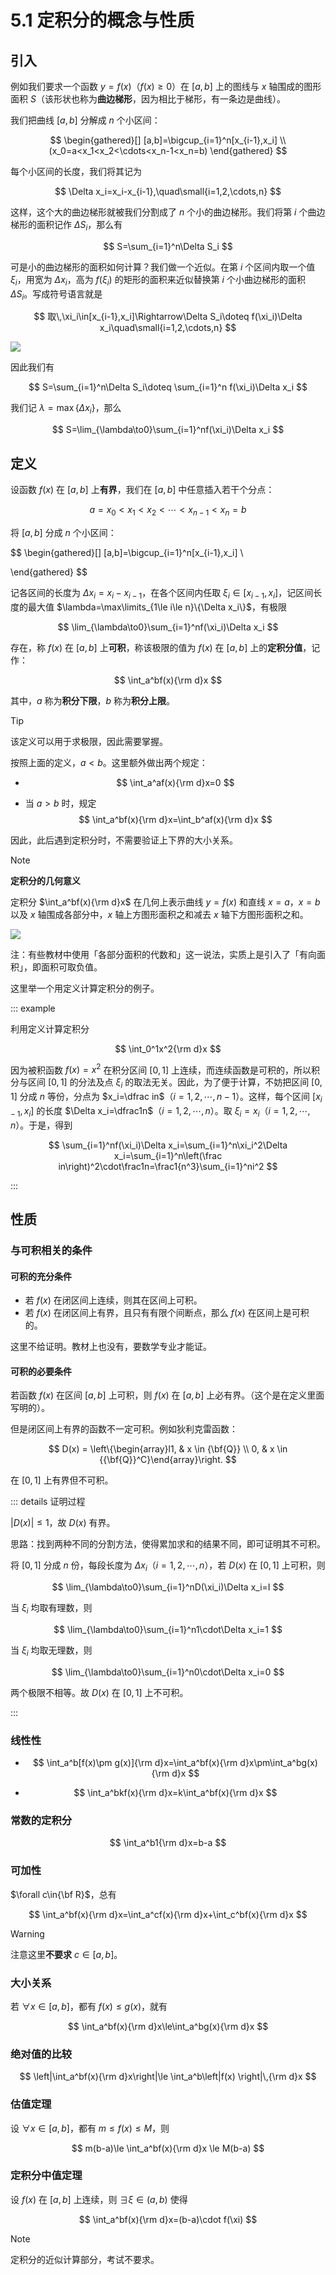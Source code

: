 # 5.1 定积分的概念与性质

## 引入

例如我们要求一个函数 $y=f(x)$（$f(x)\ge0$）在 $[a,b]$ 上的图线与 $x$ 轴围成的图形面积 $S$（该形状也称为**曲边梯形**，因为相比于梯形，有一条边是曲线）。

我们把曲线 $[a,b]$ 分解成 $n$ 个小区间：

$$
\begin{gathered}[]
[a,b]=\bigcup_{i=1}^n[x_{i-1},x_i] \\
(x_0=a<x_1<x_2<\cdots<x_n-1<x_n=b)
\end{gathered}
$$

每个小区间的长度，我们将其记为

$$
\Delta x_i=x_i-x_{i-1},\quad\small{i=1,2,\cdots,n}
$$

这样，这个大的曲边梯形就被我们分割成了 $n$ 个小的曲边梯形。我们将第 $i$ 个曲边梯形的面积记作 $\Delta S_i$，那么有

$$
S=\sum_{i=1}^n\Delta S_i
$$

可是小的曲边梯形的面积如何计算？我们做一个近似。在第 $i$ 个区间内取一个值 $\xi_i$，用宽为 $\Delta x_i$，高为 $f(\xi_i)$ 的矩形的面积来近似替换第 $i$ 个小曲边梯形的面积 $\Delta S_i$。写成符号语言就是

$$
取\,\xi_i\in[x_{i-1},x_i]\Rightarrow\Delta S_i\doteq f(\xi_i)\Delta x_i\quad\small{i=1,2,\cdots,n}
$$

![](./images/area-below-curve.svg)

因此我们有

$$
S=\sum_{i=1}^n\Delta S_i\doteq \sum_{i=1}^n f(\xi_i)\Delta x_i
$$

我们记 $\lambda=\max\{\Delta x_i\}$，那么

$$
S=\lim_{\lambda\to0}\sum_{i=1}^nf(\xi_i)\Delta x_i
$$

## 定义

设函数 $f(x)$ 在 $[a,b]$ 上**有界**，我们在 $[a,b]$ 中任意插入若干个分点：

$$
a=x_0<x_1<x_2<\cdots<x_{n-1}<x_n=b
$$

将 $[a,b]$ 分成 $n$ 个小区间：

$$
\begin{gathered}[]
[a,b]=\bigcup_{i=1}^n[x_{i-1},x_i] \\

\end{gathered}
$$

记各区间的长度为 $\Delta x_i=x_i-x_{i-1}$，在各个区间内任取 $\xi_i\in[x_{i-1},x_i]$，记区间长度的最大值 $\lambda=\max\limits_{1\le i\le n}\{\Delta x_i\}$，有极限

$$
\lim_{\lambda\to0}\sum_{i=1}^nf(\xi_i)\Delta x_i
$$

存在，称 $f(x)$ 在 $[a,b]$ 上**可积**，称该极限的值为 $f(x)$ 在 $[a,b]$ 上的**定积分值**，记作：

$$
\int_a^bf(x){\rm d}x
$$

其中，$a$ 称为**积分下限**，$b$ 称为**积分上限**。

> [!tip]
>
> 该定义可以用于求极限，因此需要掌握。

按照上面的定义，$a<b$。这里额外做出两个规定：

- $$
  \int_a^af(x){\rm d}x=0
  $$

- 当 $a>b$ 时，规定
  $$
  \int_a^bf(x){\rm d}x=\int_b^af(x){\rm d}x
  $$

因此，此后遇到定积分时，不需要验证上下界的大小关系。

> [!note]
>
> **定积分的几何意义**
>
> 定积分 $\int_a^bf(x){\rm d}x$ 在几何上表示曲线 $y=f(x)$ 和直线 $x=a$，$x=b$ 以及 $x$ 轴围成各部分中，$x$ 轴上方图形面积之和减去 $x$ 轴下方图形面积之和。
>
> ![](./images/negative-area.svg)
>
> 注：有些教材中使用「各部分面积的代数和」这一说法，实质上是引入了「有向面积」，即面积可取负值。

这里举一个用定义计算定积分的例子。

::: example

利用定义计算定积分

$$
\int_0^1x^2{\rm d}x
$$

因为被积函数 $f(x) = x^2$ 在积分区间 $[0, 1]$ 上连续，而连续函数是可积的，所以积分与区间 $[0, 1]$ 的分法及点 $\xi_i$ 的取法无关。因此，为了便于计算，不妨把区间 $[0, 1]$ 分成 $n$ 等份，分点为 $x_i=\dfrac in$（$i=1,2,\cdots,n-1$）。这样，每个区间 $[x_{i-1},x_i]$ 的长度 $\Delta x_i=\dfrac1n$（$i=1,2,\cdots,n$）。取 $\xi_i=x_i$（$i=1,2,\cdots,n$）。于是，得到

$$
\sum_{i=1}^nf(\xi_i)\Delta x_i=\sum_{i=1}^n\xi_i^2\Delta x_i=\sum_{i=1}^n\left(\frac in\right)^2\cdot\frac1n=\frac1{n^3}\sum_{i=1}^ni^2
$$

:::

## 性质

### 与可积相关的条件

#### 可积的充分条件

- 若 $f(x)$ 在闭区间上连续，则其在区间上可积。
- 若 $f(x)$ 在闭区间上有界，且只有有限个间断点，那么 $f(x)$ 在区间上是可积的。

这里不给证明。教材上也没有，要数学专业才能证。

#### 可积的必要条件

若函数 $f(x)$ 在区间 $[a,b]$ 上可积，则 $f(x)$ 在 $[a,b]$ 上必有界。（这个是在定义里面写明的）。

但是闭区间上有界的函数不一定可积。例如狄利克雷函数：

$$
D(x) = \left\{\begin{array}l1, & x \in {\bf{Q}} \\ 0, & x \in {{\bf{Q}}^C}\end{array}\right.
$$

在 $[0,1]$ 上有界但不可积。

::: details 证明过程

$|D(x)|\le1$，故 $D(x)$ 有界。

思路：找到两种不同的分割方法，使得累加求和的结果不同，即可证明其不可积。

将 $[0,1]$ 分成 $n$ 份，每段长度为 $\Delta x_i$（$i=1,2,\cdots,n$），若 $D(x)$ 在 $[0,1]$ 上可积，则

$$
\lim_{\lambda\to0}\sum_{i=1}^nD(\xi_i)\Delta x_i=I
$$

当 $\xi_i$ 均取有理数，则

$$
\lim_{\lambda\to0}\sum_{i=1}^n1\cdot\Delta x_i=1
$$

当 $\xi_i$ 均取无理数，则

$$
\lim_{\lambda\to0}\sum_{i=1}^n0\cdot\Delta x_i=0
$$

两个极限不相等。故 $D(x)$ 在 $[0,1]$ 上不可积。

:::

### 线性性

- $$
  \int_a^b[f(x)\pm g(x)]{\rm d}x=\int_a^bf(x){\rm d}x\pm\int_a^bg(x){\rm d}x
  $$

- $$
  \int_a^bkf(x){\rm d}x=k\int_a^bf(x){\rm d}x
  $$

### 常数的定积分

$$
\int_a^b1{\rm d}x=b-a
$$

### 可加性

$\forall c\in{\bf R}$，总有

$$
\int_a^bf(x){\rm d}x=\int_a^cf(x){\rm d}x+\int_c^bf(x){\rm d}x
$$

> [!warning]
>
> 注意这里**不要求** $c\in[a,b]$。

### 大小关系

若 $\forall x\in[a,b]$，都有 $f(x)\le g(x)$，就有

$$
\int_a^bf(x){\rm d}x\le\int_a^bg(x){\rm d}x
$$

### 绝对值的比较

$$
\left|\int_a^bf(x){\rm d}x\right|\le \int_a^b\left|f(x) \right|\,{\rm d}x
$$

### 估值定理

设 $\forall x\in[a,b]$，都有 $m\le f(x)\le M$，则

$$
m(b-a)\le \int_a^bf(x){\rm d}x \le M(b-a)
$$

### 定积分中值定理

设 $f(x)$ 在 $[a,b]$ 上连续，则 $\exists \xi\in(a,b)$ 使得

$$
\int_a^bf(x){\rm d}x=(b-a)\cdot f(\xi)
$$

> [!note]
>
> 定积分的近似计算部分，考试不要求。
